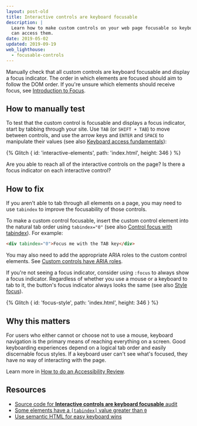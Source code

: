 ```yaml
---
layout: post-old
title: Interactive controls are keyboard focusable
description: |
  Learn how to make custom controls on your web page focusable so keyboard users
  can access them.
date: 2019-05-02
updated: 2019-09-19
web_lighthouse:
  - focusable-controls
---
```


Manually check that all custom controls are keyboard focusable
and display a focus indicator.
The order in which elements are focused should aim to follow the DOM order.
If you're unsure which elements should receive focus,
see [Introduction to Focus](https://developers.google.com/web/fundamentals/accessibility/focus/).

## How to manually test

To test that the custom control is focusable
and displays a focus indicator,
start by tabbing through your site.
Use `TAB` (or `SHIFT +
TAB`) to move between controls, and use the arrow keys and
`ENTER` and `SPACE` to manipulate their values
(see also [Keyboard access fundamentals](/keyboard-access)):

{% Glitch {
  id: 'interactive-elements',
  path: 'index.html',
  height: 346
} %}

Are you able to reach all of the interactive controls on the page?
Is there a focus indicator on each interactive control?

## How to fix

If you aren't able to tab through all elements on a page,
you may need to use `tabindex` to improve the focusability of those controls.

To make a custom control focusable,
insert the custom control element into the natural tab order using `tabindex="0"`
(see also [Control focus with tabindex](/control-focus-with-tabindex)).
For example:

```html
<div tabindex="0">Focus me with the TAB key</div>
```

You may also need to add the appropriate ARIA roles to the custom control elements.
See [Custom controls have ARIA roles](/custom-control-roles).

If you're not seeing a focus indicator,
consider using `:focus` to always show a focus indicator.
Regardless of whether you use a mouse or a keyboard to tab to it,
the button's focus indicator always looks the same
(see also [Style focus](/style-focus)).

{% Glitch {
  id: 'focus-style',
  path: 'index.html',
  height: 346
} %}

## Why this matters

For users who either cannot or choose not to use a mouse,
keyboard navigation is the primary means of reaching everything on a screen.
Good keyboarding experiences depend on a logical tab order and easily discernable focus styles.
If a keyboard user can't see what's focused, they have no way of interacting with the page.

Learn more in [How to do an Accessibility Review](https://developers.google.com/web/fundamentals/accessibility/how-to-review#try_it_with_a_screen_reader).

## Resources

- [Source code for **Interactive controls are keyboard focusable** audit](https://github.com/GoogleChrome/lighthouse/blob/master/lighthouse-core/audits/accessibility/manual/focusable-controls.js)
- [Some elements have a `[tabindex]` value greater than `0`](/tabindex)
- [Use semantic HTML for easy keyboard wins](/use-semantic-html)
